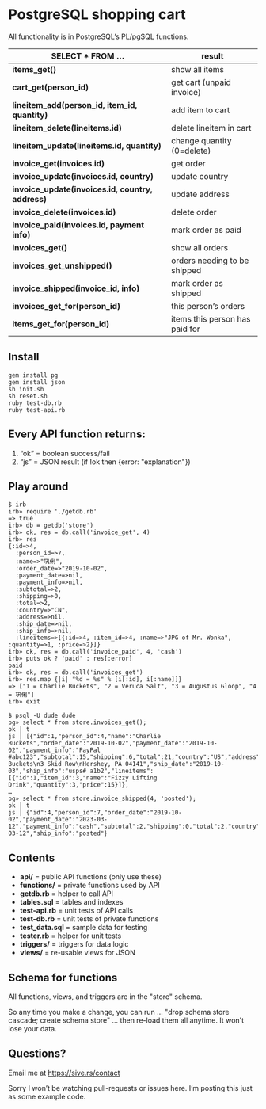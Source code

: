 # PostgreSQL shopping cart

All functionality is in PostgreSQL’s PL/pgSQL functions.

| SELECT * FROM … | result |
|-----------------|--------|
| **items\_get()** | show all items |
| **cart\_get(person\_id)** | get cart (unpaid invoice) |
| **lineitem\_add(person\_id, item\_id, quantity)** | add item to cart |
| **lineitem\_delete(lineitems.id)** | delete lineitem in cart |
| **lineitem\_update(lineitems.id, quantity)** | change quantity (0=delete) |
| **invoice\_get(invoices.id)** | get order |
| **invoice\_update(invoices.id, country)** | update country |
| **invoice\_update(invoices.id, country, address)** | update address |
| **invoice\_delete(invoices.id)** | delete order |
| **invoice\_paid(invoices.id, payment info)** | mark order as paid |
| **invoices\_get()** | show all orders |
| **invoices\_get\_unshipped()** | orders needing to be shipped |
| **invoice\_shipped(invoice\_id, info)** | mark order as shipped |
| **invoices\_get\_for(person\_id)** | this person’s orders |
| **items\_get\_for(person\_id)** | items this person has paid for |

## Install

```
gem install pg
gem install json
sh init.sh
sh reset.sh
ruby test-db.rb
ruby test-api.rb
```

## Every API function returns:

1. “ok” = boolean success/fail
2. “js” = JSON result (if !ok then {error: "explanation"})


## Play around
```
$ irb
irb» require './getdb.rb'
=> true
irb» db = getdb('store')
irb» ok, res = db.call('invoice_get', 4)
irb» res
{:id=>4,
  :person_id=>7,
  :name=>"巩俐",
  :order_date=>"2019-10-02",
  :payment_date=>nil,
  :payment_info=>nil,
  :subtotal=>2,
  :shipping=>0,
  :total=>2,
  :country=>"CN",
  :address=>nil,
  :ship_date=>nil,
  :ship_info=>nil,
  :lineitems=>[{:id=>4, :item_id=>4, :name=>"JPG of Mr. Wonka", :quantity=>1, :price=>2}]}
irb» ok, res = db.call('invoice_paid', 4, 'cash')
irb» puts ok ? 'paid' : res[:error]
paid
irb» ok, res = db.call('invoices_get')
irb» res.map {|i| "%d = %s" % [i[:id], i[:name]]}
=> ["1 = Charlie Buckets", "2 = Veruca Salt", "3 = Augustus Gloop", "4 = 巩俐"]
irb» exit

$ psql -U dude dude
pg» select * from store.invoices_get();
ok │ t
js │ [{"id":1,"person_id":4,"name":"Charlie Buckets","order_date":"2019-10-02","payment_date":"2019-10-02","payment_info":"PayPal #abc123","subtotal":15,"shipping":6,"total":21,"country":"US","address":"Charlie Buckets\n3 Skid Row\nHershey, PA 04141","ship_date":"2019-10-03","ship_info":"usps# a1b2","lineitems":[{"id":1,"item_id":3,"name":"Fizzy Lifting Drink","quantity":3,"price":15}]},
…
pg» select * from store.invoice_shipped(4, 'posted');
ok │ t
js │ {"id":4,"person_id":7,"order_date":"2019-10-02","payment_date":"2023-03-12","payment_info":"cash","subtotal":2,"shipping":0,"total":2,"country":"CN","address":null,"ship_date":"2023-03-12","ship_info":"posted"}
```

## Contents

* **api/** = public API functions (only use these)
* **functions/** = private functions used by API
* **getdb.rb** = helper to call API
* **tables.sql** = tables and indexes
* **test-api.rb** = unit tests of API calls
* **test-db.rb** = unit tests of private functions
* **test\_data.sql** = sample data for testing
* **tester.rb** = helper for unit tests
* **triggers/** = triggers for data logic
* **views/** = re-usable views for JSON


## Schema for functions

All functions, views, and triggers are in the "store" schema.

So any time you make a change, you can run …
"drop schema store cascade; create schema store"
… then re-load them all anytime. It won't lose your data.


## Questions?

Email me at <https://sive.rs/contact>

Sorry I won’t be watching pull-requests or issues here.
I’m posting this just as some example code.

